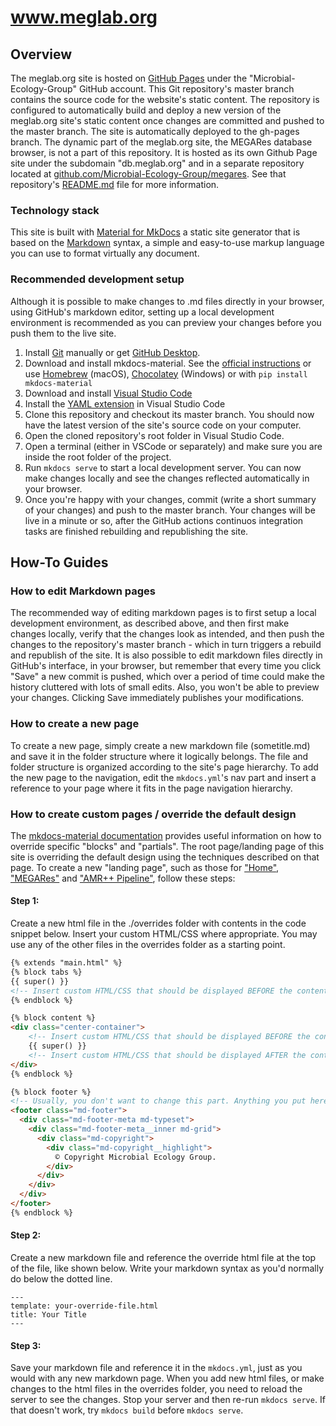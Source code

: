 # www.meglab.org

## Overview

The meglab.org site is hosted on [GitHub Pages](https://pages.github.com/) under the "Microbial-Ecology-Group" GitHub account. This Git repository's master branch contains the source code for the website's static content. The repository is configured to automatically build and deploy a new version of the meglab.org site's static content once changes are committed and pushed to the master branch. The site is automatically deployed to the gh-pages branch. The dynamic part of the meglab.org site, the MEGARes database browser, is not a part of this repository. It is hosted as its own Github Page site under the subdomain "db.meglab.org" and in a separate repository located at [github.com/Microbial-Ecology-Group/megares](https://github.com/Microbial-Ecology-Group/megares). See that repository's [README.md](https://github.com/Microbial-Ecology-Group/megares#readme) file for more information.

### Technology stack

This site is built with [Material for MkDocs](https://squidfunk.github.io/mkdocs-material/) a static site generator that is based on the [Markdown](https://www.markdownguide.org/) syntax, a simple and easy-to-use markup language you can use to format virtually any document.


### Recommended development setup

Although it is possible to make changes to .md files directly in your browser, using GitHub's markdown editor, setting up a local development environment is recommended as you can preview your changes before you push them to the live site.

1. Install [Git](https://git-scm.com/book/en/v2/Getting-Started-Installing-Git) manually or get [GitHub Desktop](https://desktop.github.com/).
1. Download and install mkdocs-material. See the [official instructions](https://squidfunk.github.io/mkdocs-material/getting-started/#installation) or use [Homebrew](https://formulae.brew.sh/formula/mkdocs) (macOS), [Chocolatey](https://community.chocolatey.org/packages/mkdocs-material) (Windows) or with `pip install mkdocs-material`
1. Download and install [Visual Studio Code](https://code.visualstudio.com/)
1. Install the [YAML extension](https://marketplace.visualstudio.com/items?itemName=redhat.vscode-yaml) in Visual Studio Code
1. Clone this repository and checkout its master branch. You should now have the latest version of the site's source code on your computer.
1. Open the cloned repository's root folder in Visual Studio Code.
1. Open a terminal (either in VSCode or separately) and make sure you are inside the root folder of the project. 
1. Run `mkdocs serve` to start a local development server. You can now make changes locally and see the changes reflected automatically in your browser.
1. Once you're happy with your changes, commit (write a short summary of your changes) and push to the master branch. Your changes will be live in a minute or so, after the GitHub actions continuos integration tasks are finished rebuilding and republishing the site.

## How-To Guides

### How to edit Markdown pages
The recommended way of editing markdown pages is to first setup a local development environment, as described above, and then first make changes locally, verify that the changes look as intended, and then push the changes to the repository's master branch - which in turn triggers a rebuild and republish of the site. It is also possible to edit markdown files directly in GitHub's interface, in your browser, but remember that every time you click "Save" a new commit is pushed, which over a period of time could make the history cluttered with lots of small edits. Also, you won't be able to preview your changes. Clicking Save immediately publishes your modifications.

### How to create a new page
To create a new page, simply create a new markdown file (sometitle.md) and save it in the folder structure where it logically belongs. The file and folder structure is organized according to the site's page hierarchy. To add the new page to the navigation, edit the `mkdocs.yml`'s nav part and insert a reference to your page where it fits in the page navigation hierarchy.

### How to create custom pages / override the default design

The [mkdocs-material documentation](https://squidfunk.github.io/mkdocs-material/customization/#overriding-blocks) provides useful information on how to override specific "blocks" and "partials". The root page/landing page of this site is overriding the default design using the techniques described on that page. To create a new "landing page", such as those for ["Home"](https://www.meglab.org/), ["MEGARes"](https://www.meglab.org/megares) and ["AMR++ Pipeline"](https://www.meglab.org/amrplusplus/), follow these steps:

#### Step 1:
Create a new html file in the ./overrides folder with contents in the code snippet below. Insert your custom HTML/CSS where appropriate. You may use any of the other files in the overrides folder as a starting point.

```html
{% extends "main.html" %}
{% block tabs %}
{{ super() }}
<!-- Insert custom HTML/CSS that should be displayed BEFORE the contents in the markdown file, such as a hero banner with logos -->
{% endblock %}

{% block content %}
<div class="center-container">
    <!-- Insert custom HTML/CSS that should be displayed BEFORE the contents in the markdown file, but after the banner part -->
    {{ super() }}
    <!-- Insert custom HTML/CSS that should be displayed AFTER the contents in the markdown file -->
</div>
{% endblock %}

{% block footer %}
<!-- Usually, you don't want to change this part. Anything you put here will be added to the footer of this page -->
<footer class="md-footer">    
  <div class="md-footer-meta md-typeset">
    <div class="md-footer-meta__inner md-grid">
      <div class="md-copyright">
        <div class="md-copyright__highlight">
          © Copyright Microbial Ecology Group.
        </div>  
      </div>      
    </div>
  </div>
</footer>
{% endblock %}
```

#### Step 2:
Create a new markdown file and reference the override html file at the top of the file, like shown below. Write your markdown syntax as you'd normally do below the dotted line.

```
---
template: your-override-file.html
title: Your Title
---
```

#### Step 3:
Save your markdown file and reference it in the `mkdocs.yml`, just as you would with any new markdown page. When you add new html files, or make changes to the html files in the overrides folder, you need to reload the server to see the changes. Stop your server and then re-run `mkdocs serve`. If that doesn't work, try `mkdocs build` before `mkdocs serve`.











